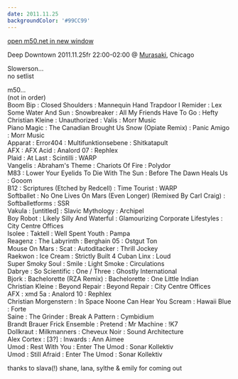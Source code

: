 ```yaml
---
date: 2011.11.25
backgroundColor: '#99CC99'
---
```


[open m50.net in new window  
](http://m50.net/)  

Deep Downtown 2011.11.25fr 22:00-02:00 @ [Murasaki](http://www.murasakichicago.com/), Chicago  

Slowerson...  
no setlist  

m50...  
(not in order)  
Boom Bip : Closed Shoulders : Mannequin Hand Trapdoor I Remider : Lex  
Some Water And Sun : Snowbreaker : All My Friends Have To Go : Hefty  
Christian Kleine : Unauthorized : Valis : Morr Music  
Piano Magic : The Canadian Brought Us Snow (Opiate Remix) : Panic Amigo : Morr Music  
Apparat : Error404 : Multifunktionsebene : Shitkatapult  
AFX : AFX Acid : Analord 07 : Rephlex  
Plaid : At Last : Scintilli : WARP  
Vangelis : Abraham's Theme : Chariots Of Fire : Polydor  
M83 : Lower Your Eyelids To Die With The Sun : Before The Dawn Heals Us : Gooom  
B12 : Scriptures (Etched by Redcell) : Time Tourist : WARP  
Softballet : No One Lives On Mars (Even Longer) (Remixed By Carl Craig) : Softballetforms : SSR  
Vakula : \[untitled\] : Slavic Mythology : Archipel  
Boy Robot : Likely Silly And Waterful : Glamourizing Corporate Lifestyles : City Centre Offices  
Isolee : Taktell : Well Spent Youth : Pampa  
Reagenz : The Labyrinth : Berghain 05 : Ostgut Ton  
Mouse On Mars : Scat : Autoditacker : Thrill Jockey  
Raekwon : Ice Cream : Strictly Built 4 Cuban Linx : Loud  
Super Smoky Soul : Smile : Light Smoke : Circulations  
Dabrye : So Scientific : One / Three : Ghostly International  
Bjork : Bachelorette (RZA Remix) : Bachelorette : One Little Indian  
Christian Kleine : Beyond Repair : Beyond Repair : City Centre Offices  
AFX : xmd 5a : Analord 10 : Rephlex  
Christian Morgenstern : In Space Noone Can Hear You Scream : Hawaii Blue : Forte  
Saine : The Grinder : Break A Pattern : Cymbidium  
Brandt Brauer Frick Ensemble : Pretend : Mr Machine : !K7  
Dollkraut : Milkmanners : Cheveux Noir : Sound Architecture  
Alex Cortex : \[3?\] : Inwards : Ann Aimee  
Umod : Rest With You : Enter The Umod : Sonar Kollektiv  
Umod : Still Afraid : Enter The Umod : Sonar Kollektiv  

thanks to slava(!) shane, lana, sylthe & emily for coming out
